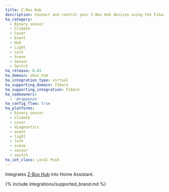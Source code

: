 ```yaml
---
title: Z-Box Hub
description: Connect and control your Z-Box Hub devices using the Fibaro integration
ha_category:
  - Binary sensor
  - Climate
  - Cover
  - Event
  - Hub
  - Light
  - Lock
  - Scene
  - Sensor
  - Switch
ha_release: 0.83
ha_domain: zbox_hub
ha_integration_type: virtual
ha_supporting_domain: fibaro
ha_supporting_integration: Fibaro
ha_codeowners:
  - '@rappenze'
ha_config_flow: true
ha_platforms:
  - binary_sensor
  - climate
  - cover
  - diagnostics
  - event
  - light
  - lock
  - scene
  - sensor
  - switch
ha_iot_class: Local Push
---
```


Integrates [Z-Box Hub](https://zboxhub.com/) into Home Assistant.

{% include integrations/supported_brand.md %}
